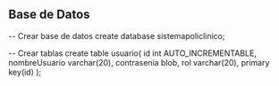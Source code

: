 ## Base de Datos
-- Crear base de datos
create database sistemapoliclinico;

-- Crear tablas
create table usuario(
id int AUTO_INCREMENTABLE,
nombreUsuario varchar(20),
contrasenia blob,
rol varchar(20),
primary key(id)
);
